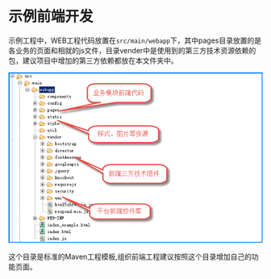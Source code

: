 # 示例前端开发

示例工程中，WEB工程代码放置在`src/main/webapp`下，其中pages目录放置的是各业务的页面和相就的js文件，目录vender中是使用到的第三方技术资源依赖的包，建议项目中增加的第三方依赖都放在本文件夹中。  

![](../img/image014.jpg)

这个目录是标准的Maven工程模板,组织前端工程建议按照这个目录增加自己的功能页面。
